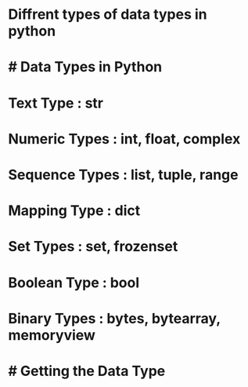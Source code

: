 #  Diffrent types of data types in python

# # Data Types in Python

# Text Type :	str
# Numeric Types :	int, float, complex
# Sequence Types :	list, tuple, range
# Mapping Type :	dict
# Set Types :	set, frozenset
# Boolean Type :	bool
# Binary Types :	bytes, bytearray, memoryview

# # Getting the Data Type

